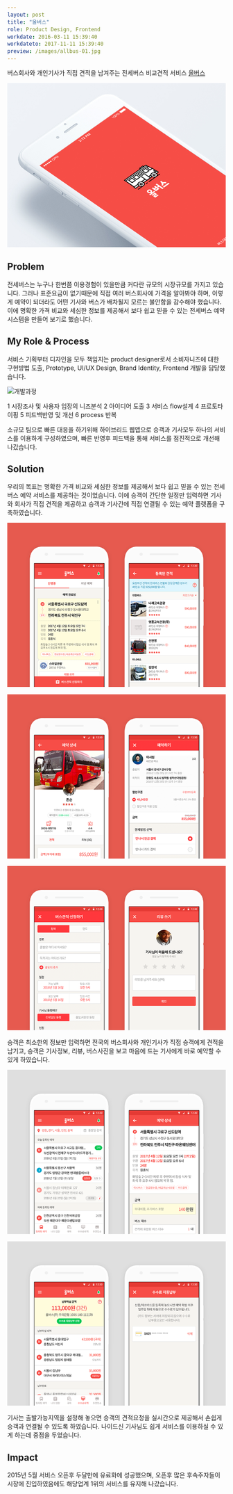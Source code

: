 ```yaml
---
layout: post
title: "올버스"
role: Product Design, Frontend
workdate: 2016-03-11 15:39:40
workdateto: 2017-11-11 15:39:40
preview: /images/allbus-01.jpg
---
```


버스회사와 개인기사가 직접 견적을 남겨주는 전세버스 비교견적 서비스 [올버스](https://allbus.kr)

![Picture 1](/images/allbus-01.jpg)

## Problem

전세버스는 누구나 한번쯤 이용경험이 있을만큼 커다란 규모의 시장규모를 가지고 있습니다. 그러나 표준요금이 없기때문에 직접 여러 버스회사에 가격을 알아봐야 하며, 이렇게 예약이 되더라도 어떤 기사와 버스가 배차될지 모르는 불안함을 감수해야 했습니다. 이에 명확한 가격 비교와 세심한 정보를 제공해서 보다 쉽고 믿을 수 있는 전세버스 예약 시스템을 만들어 보기로 했습니다.

##  My Role & Process

서비스 기획부터 디자인을 모두 책임지는 product designer로서 소비자니즈에 대한 구현방법 도출, Prototype, UI/UX Design, Brand Identity, Frontend 개발을 담당했습니다.

 ![개발과정]()
 
1 시장조사 및 사용자 입장의 니즈분석
2 아이디어 도출
3 서비스 flow설계
4 프로토타이핑
5 피드백반영 및 개선
6 process 반복

소규모 팀으로 빠른 대응을 하기위해 하이브리드 웹앱으로 승객과 기사모두 하나의 서비스를 이용하게 구성하였으며, 빠른 반영후 피드백을 통해 서비스를 점진적으로 개선해 나갔습니다.

## Solution

우리의 목표는 명확한 가격 비교와 세심한 정보를 제공해서 보다 쉽고 믿을 수 있는 전세버스 예약 서비스를 제공하는 것이었습니다. 이에 승객이 간단한 일정만 입력하면 기사와 회사가 직접 견적을 제공하고 승객과 기사간에 직접 연결될 수 있는 예약 플랫폼을 구축하였습니다.

![Picture 2](/images/allbus-02.png)

![Picture 3](/images/allbus-03.png)

![Picture 4](/images/allbus-04.png)

승객은 최소한의 정보만 입력하면 전국의 버스회사와 개인기사가 직접 승객에게 견적을 남기고, 승객은 기사정보, 리뷰, 버스사진을 보고 마음에 드는 기사에게 바로 예약할 수 있게 하였습니다.

![Picture 5](/images/allbus-05.png)

![Picture 6](/images/allbus-06.png)

기사는 출발가능지역을 설정해 놓으면 승객의 견적요청을 실시간으로 제공해서 손쉽게 승객과 연결될 수 있도록 하였습니다. 나이드신 기사님도 쉽게 서비스를 이용하실 수 있게 하는데 중점을 두었습니다.

## Impact

2015년 5월 서비스 오픈후 두달만에 유료화에 성공했으며, 오픈후 많은 후속주자들이 시장에 진입하였음에도 해당업계 1위의 서비스를 유지해 나갔습니다.